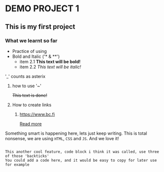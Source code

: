 # DEMO PROJECT 1

## This is my first project

### What we learnt so far

- Practice of using
- Bold and Italic ('\* & \*\*')
  - item 2.1 **This text will be bold!**
  - item 2.2 _This text will be italic!_

'\_' counts as asterix

1. how to use '~'

   ~~This text is done!~~

1. How to create links

   1. https://www.bc.fi

      [ Read more](https://bc.fi)

Something smart is happening here, lets just keep writing. This is total nonsense, we are using `HTML`, `CSS` and `JS`. And we love it!

```

This another cool feature, code block i think it was called, use three of those 'backticks'
You could add a code here, and it would be easy to copy for later use for example

```
